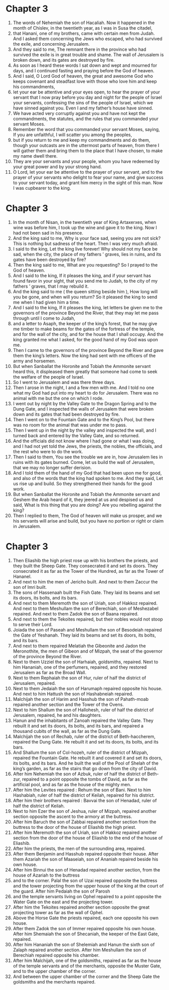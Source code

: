 # Chapter 3

1. The words of Nehemiah the son of Hacaliah. Now it happened in the month of Chislev, in the twentieth year, as I was in Susa the citadel,
2. that Hanani, one of my brothers, came with certain men from Judah. And I asked them concerning the Jews who escaped, who had survived the exile, and concerning Jerusalem.
3. And they said to me, The remnant there in the province who had survived the exile is in great trouble and shame. The wall of Jerusalem is broken down, and its gates are destroyed by fire.
4. As soon as I heard these words I sat down and wept and mourned for days, and I continued fasting and praying before the God of heaven.
5. And I said, O Lord God of heaven, the great and awesome God who keeps covenant and steadfast love with those who love him and keep his commandments,
6. let your ear be attentive and your eyes open, to hear the prayer of your servant that I now pray before you day and night for the people of Israel your servants, confessing the sins of the people of Israel, which we have sinned against you. Even I and my father’s house have sinned.
7. We have acted very corruptly against you and have not kept the commandments, the statutes, and the rules that you commanded your servant Moses.
8. Remember the word that you commanded your servant Moses, saying, If you are unfaithful, I will scatter you among the peoples,
9. but if you return to me and keep my commandments and do them, though your outcasts are in the uttermost parts of heaven, from there I will gather them and bring them to the place that I have chosen, to make my name dwell there.
10. They are your servants and your people, whom you have redeemed by your great power and by your strong hand.
11. O Lord, let your ear be attentive to the prayer of your servant, and to the prayer of your servants who delight to fear your name, and give success to your servant today, and grant him mercy in the sight of this man. Now I was cupbearer to the king.

# Chapter 3

1. In the month of Nisan, in the twentieth year of King Artaxerxes, when wine was before him, I took up the wine and gave it to the king. Now I had not been sad in his presence.
2. And the king said to me, Why is your face sad, seeing you are not sick? This is nothing but sadness of the heart. Then I was very much afraid.
3. I said to the king, Let the king live forever! Why should not my face be sad, when the city, the place of my fathers ’ graves, lies in ruins, and its gates have been destroyed by fire?
4. Then the king said to me, What are you requesting? So I prayed to the God of heaven.
5. And I said to the king, If it pleases the king, and if your servant has found favor in your sight, that you send me to Judah, to the city of my fathers ’ graves, that I may rebuild it.
6. And the king said to me ( the queen sitting beside him ), How long will you be gone, and when will you return? So it pleased the king to send me when I had given him a time.
7. And I said to the king, If it pleases the king, let letters be given me to the governors of the province Beyond the River, that they may let me pass through until I come to Judah,
8. and a letter to Asaph, the keeper of the king’s forest, that he may give me timber to make beams for the gates of the fortress of the temple, and for the wall of the city, and for the house that I shall occupy. And the king granted me what I asked, for the good hand of my God was upon me.
9. Then I came to the governors of the province Beyond the River and gave them the king’s letters. Now the king had sent with me officers of the army and horsemen.
10. But when Sanballat the Horonite and Tobiah the Ammonite servant heard this, it displeased them greatly that someone had come to seek the welfare of the people of Israel.
11. So I went to Jerusalem and was there three days.
12. Then I arose in the night, I and a few men with me. And I told no one what my God had put into my heart to do for Jerusalem. There was no animal with me but the one on which I rode.
13. I went out by night by the Valley Gate to the Dragon Spring and to the Dung Gate, and I inspected the walls of Jerusalem that were broken down and its gates that had been destroyed by fire.
14. Then I went on to the Fountain Gate and to the King’s Pool, but there was no room for the animal that was under me to pass.
15. Then I went up in the night by the valley and inspected the wall, and I turned back and entered by the Valley Gate, and so returned.
16. And the officials did not know where I had gone or what I was doing, and I had not yet told the Jews, the priests, the nobles, the officials, and the rest who were to do the work.
17. Then I said to them, You see the trouble we are in, how Jerusalem lies in ruins with its gates burned. Come, let us build the wall of Jerusalem, that we may no longer suffer derision.
18. And I told them of the hand of my God that had been upon me for good, and also of the words that the king had spoken to me. And they said, Let us rise up and build. So they strengthened their hands for the good work.
19. But when Sanballat the Horonite and Tobiah the Ammonite servant and Geshem the Arab heard of it, they jeered at us and despised us and said, What is this thing that you are doing? Are you rebelling against the king?
20. Then I replied to them, The God of heaven will make us prosper, and we his servants will arise and build, but you have no portion or right or claim in Jerusalem.

# Chapter 3

1. Then Eliashib the high priest rose up with his brothers the priests, and they built the Sheep Gate. They consecrated it and set its doors. They consecrated it as far as the Tower of the Hundred, as far as the Tower of Hananel.
2. And next to him the men of Jericho built. And next to them Zaccur the son of Imri built.
3. The sons of Hassenaah built the Fish Gate. They laid its beams and set its doors, its bolts, and its bars.
4. And next to them Meremoth the son of Uriah, son of Hakkoz repaired. And next to them Meshullam the son of Berechiah, son of Meshezabel repaired. And next to them Zadok the son of Baana repaired.
5. And next to them the Tekoites repaired, but their nobles would not stoop to serve their Lord.
6. Joiada the son of Paseah and Meshullam the son of Besodeiah repaired the Gate of Yeshanah. They laid its beams and set its doors, its bolts, and its bars.
7. And next to them repaired Melatiah the Gibeonite and Jadon the Meronothite, the men of Gibeon and of Mizpah, the seat of the governor of the province Beyond the River.
8. Next to them Uzziel the son of Harhaiah, goldsmiths, repaired. Next to him Hananiah, one of the perfumers, repaired, and they restored Jerusalem as far as the Broad Wall.
9. Next to them Rephaiah the son of Hur, ruler of half the district of Jerusalem, repaired.
10. Next to them Jedaiah the son of Harumaph repaired opposite his house. And next to him Hattush the son of Hashabneiah repaired.
11. Malchijah the son of Harim and Hasshub the son of Pahath-moab repaired another section and the Tower of the Ovens.
12. Next to him Shallum the son of Hallohesh, ruler of half the district of Jerusalem, repaired, he and his daughters.
13. Hanun and the inhabitants of Zanoah repaired the Valley Gate. They rebuilt it and set its doors, its bolts, and its bars, and repaired a thousand cubits of the wall, as far as the Dung Gate.
14. Malchijah the son of Rechab, ruler of the district of Beth-haccherem, repaired the Dung Gate. He rebuilt it and set its doors, its bolts, and its bars.
15. And Shallum the son of Col-hozeh, ruler of the district of Mizpah, repaired the Fountain Gate. He rebuilt it and covered it and set its doors, its bolts, and its bars. And he built the wall of the Pool of Shelah of the king’s garden, as far as the stairs that go down from the city of David.
16. After him Nehemiah the son of Azbuk, ruler of half the district of Beth-zur, repaired to a point opposite the tombs of David, as far as the artificial pool, and as far as the house of the mighty men.
17. After him the Levites repaired : Rehum the son of Bani. Next to him Hashabiah, ruler of half the district of Keilah, repaired for his district.
18. After him their brothers repaired : Bavvai the son of Henadad, ruler of half the district of Keilah.
19. Next to him Ezer the son of Jeshua, ruler of Mizpah, repaired another section opposite the ascent to the armory at the buttress.
20. After him Baruch the son of Zabbai repaired another section from the buttress to the door of the house of Eliashib the high priest.
21. After him Meremoth the son of Uriah, son of Hakkoz repaired another section from the door of the house of Eliashib to the end of the house of Eliashib.
22. After him the priests, the men of the surrounding area, repaired.
23. After them Benjamin and Hasshub repaired opposite their house. After them Azariah the son of Maaseiah, son of Ananiah repaired beside his own house.
24. After him Binnui the son of Henadad repaired another section, from the house of Azariah to the buttress
25. and to the corner. Palal the son of Uzai repaired opposite the buttress and the tower projecting from the upper house of the king at the court of the guard. After him Pedaiah the son of Parosh
26. and the temple servants living on Ophel repaired to a point opposite the Water Gate on the east and the projecting tower.
27. After him the Tekoites repaired another section opposite the great projecting tower as far as the wall of Ophel.
28. Above the Horse Gate the priests repaired, each one opposite his own house.
29. After them Zadok the son of Immer repaired opposite his own house. After him Shemaiah the son of Shecaniah, the keeper of the East Gate, repaired.
30. After him Hananiah the son of Shelemiah and Hanun the sixth son of Zalaph repaired another section. After him Meshullam the son of Berechiah repaired opposite his chamber.
31. After him Malchijah, one of the goldsmiths, repaired as far as the house of the temple servants and of the merchants, opposite the Muster Gate, and to the upper chamber of the corner.
32. And between the upper chamber of the corner and the Sheep Gate the goldsmiths and the merchants repaired.

